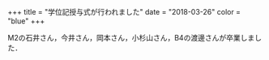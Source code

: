 +++
title = "学位記授与式が行われました"
date = "2018-03-26"
color = "blue"
+++

M2の石井さん，今井さん，岡本さん，小杉山さん，B4の渡邊さんが卒業しました．
